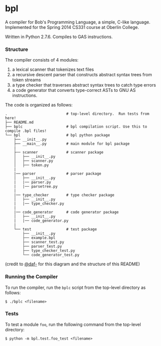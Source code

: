 bpl
===

A compiler for Bob's Programming Language, a simple, C-like language. Implemented for the Spring 2014 CS331 course at Oberlin College.

Written in Python 2.7.6. Compiles to GAS instructions.

### Structure

The compiler consists of 4 modules: 

1. a lexical scanner that tokenizes text files
2. a recursive descent parser that constructs abstract syntax trees from token streams
3. a type checker that traverses abstract syntax trees to catch type errors
4. a code generator that converts type-correct ASTs to GNU AS instructions.

The code is organized as follows:

    .                           # top-level directory.  Run tests from here!
    ├── README.md
    ├── bplc                    # bpl compilation script. Use this to compile .bpl files!
    └── bpl                     # bpl python package
        ├── __init__.py
        ├── __main__.py         # main module for bpl package
        |
        ├── scanner             # scanner package
        │   ├── __init__.py
        │   ├── scanner.py
        │   ├── token.py
        |
        |── parser              # parser package
        │   ├── __init__.py
        |   |── parser.py
        |   |── parsetree.py
        |
        |── type_checker        # type checker package
        │   ├── __init__.py
        |   |── type_checker.py
        |
        |── code_generator      # code generator package
        │   ├── __init__.py
        |   |── code_generator.py
        |
        └── test                # test package
            ├── __init__.py
            ├── example.bpl
            ├── scanner_test.py
            ├── parser_test.py
            ├── type_checker_test.py
            └── code_generator_test.py

(credit to [@daf-](https://github.com/daf-/) for this diagram and the structure of this README)

### Running the Compiler

To run the compiler, run the `bplc` script from the top-level directory as follows:

```
$ ./bplc <filename>
```

### Tests

To test a module `foo`, run the following command from the top-level directory:

```
$ python -m bpl.test.foo_test <filename>
```
